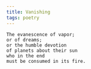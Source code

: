 ```yaml
---
title: Vanishing
tags: poetry
---
```


    The evanescence of vapor;
    or of dreams;
    or the humble devotion
    of planets about their sun
    who in the end
    must be consumed in its fire.



